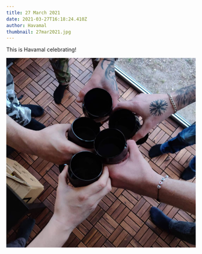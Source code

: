 ```yaml
---
title: 27 March 2021
date: 2021-03-27T16:18:24.410Z
author: Havamal
thumbnail: 27mar2021.jpg
---
```


This is Havamal celebrating!

![27mar2021.jpg](./27mar2021.jpg)
